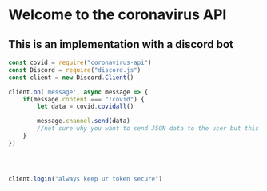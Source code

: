 # Welcome to the coronavirus API
## This is an implementation with a discord bot

```js
const covid = require("coronavirus-api")
const Discord = require("discord.js")
const client = new Discord.Client()

client.on('message', async message => {
    if(message.content === "!covid") {
        let data = covid.covidall()

        message.channel.send(data)
        //not sure why you want to send JSON data to the user but this is just an example
    }
})




client.login("always keep ur token secure")
```